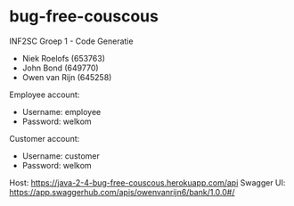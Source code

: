 # bug-free-couscous
INF2SC Groep 1 - Code Generatie
- Niek Roelofs (653763)
- John Bond (649770)
- Owen van Rijn (645258)

Employee account:
- Username: employee
- Password: welkom

Customer account:
- Username: customer
- Password: welkom

Host: https://java-2-4-bug-free-couscous.herokuapp.com/api
Swagger UI: https://app.swaggerhub.com/apis/owenvanrijn6/bank/1.0.0#/
